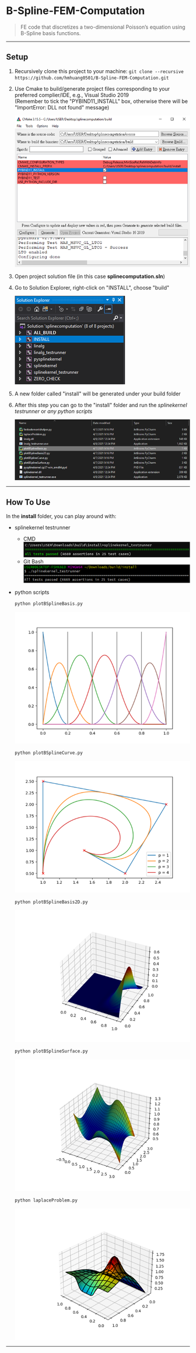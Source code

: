 B-Spline-FEM-Computation
=======================

> FE code that discretizes a two-dimensional Poisson’s equation using B-Spline basis functions.

---

## Setup
1. Recursively clone this project to your machine: `git clone --recursive https://github.com/hmhuang0501/B-Spline-FEM-Computation.git`
2. Use Cmake to build/generate project files corresponding to your preferred complier/IDE, e.g., Visual Studio 2019  
   (Remember to tick the "PYBIND11_INSTALL" box, otherwise there will be "ImportError: DLL not found" message)  
   
   ![cmake](figures/cmake.png)
3. Open project solution file (in this case **splinecomputation.sln**)
4. Go to Solution Explorer, right-click on "INSTALL", choose "build"  

   ![install](figures/install.png)
5. A new folder called "install" will be generated under your build folder
6. After this step you can go to the "install" folder and run the _splinekernel testrunner_ or _any python scripts_

   ![installfolder](figures/installfolder.png)

---

## How To Use

In the **install** folder, you can play around with:

- splinekernel testrunner
  - CMD  
    ![cmd_test](figures/cmd_test.png)
  - Git Bash  
    ![gitbash_test](figures/gitbash_test.png)
- python scripts
  ```python
  python plotBSplineBasis.py
  ``` 
  ![plotBSplineBasis.py](figures/plotBSplineBasis.py.png)  
  
  ```python
  python plotBSplineCurve.py
  ```
  ![plotBSplineCurve.py](figures/plotBSplineCurve.py.png)  
  
  ```python
  python plotBSplineBasis2D.py
  ```
  ![plotBSplineBasis2D.py](figures/plotBSplineBasis2D.py.png)  
  
  ```python
  python plotBSplineSurface.py
  ```
  ![plotBSplineSurface.py](figures/plotBSplineSurface.py.png)  
  
  ```python
  python laplaceProblem.py
  ```
  ![laplaceProblem.py](figures/laplaceProblem.py.png)  

---
